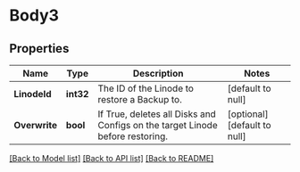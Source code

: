 # Body3

## Properties
Name | Type | Description | Notes
------------ | ------------- | ------------- | -------------
**LinodeId** | **int32** | The ID of the Linode to restore a Backup to.  | [default to null]
**Overwrite** | **bool** | If True, deletes all Disks and Configs on the target Linode before restoring.  | [optional] [default to null]

[[Back to Model list]](../README.md#documentation-for-models) [[Back to API list]](../README.md#documentation-for-api-endpoints) [[Back to README]](../README.md)

